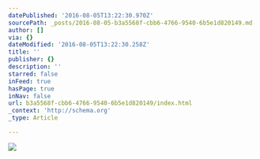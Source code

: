 ```yaml
---
datePublished: '2016-08-05T13:22:30.970Z'
sourcePath: _posts/2016-08-05-b3a5568f-cbb6-4766-9540-6b5e1d820149.md
author: []
via: {}
dateModified: '2016-08-05T13:22:30.258Z'
title: ''
publisher: {}
description: ''
starred: false
inFeed: true
hasPage: true
inNav: false
url: b3a5568f-cbb6-4766-9540-6b5e1d820149/index.html
_context: 'http://schema.org'
_type: Article

---
```

![](https://the-grid-user-content.s3-us-west-2.amazonaws.com/3df9c111-1c4a-444a-8c0a-6d7998208717.jpg)
